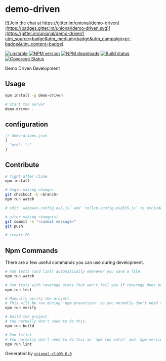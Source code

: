 # demo-driven

[![Join the chat at https://gitter.im/unional/demo-driven](https://badges.gitter.im/unional/demo-driven.svg)](https://gitter.im/unional/demo-driven?utm_source=badge&utm_medium=badge&utm_campaign=pr-badge&utm_content=badge)

[![unstable][unstable-image]][unstable-url]
[![NPM version][npm-image]][npm-url]
[![NPM downloads][downloads-image]][downloads-url]
[![Build status][travis-image]][travis-url]
[![Coverage Status][coveralls-image]][coveralls-url]

Demo Driven Development

## Usage

```sh
npm install -g demo-driven

# Start the server
demo-driven .
```

## configuration

```js
// demo-driven.json
{
  "src": "."
}
```

## Contribute

```sh
# right after clone
npm install

# begin making changes
git checkout -b <branch>
npm run watch

# edit `webpack.config.es5.js` and `rollup.config.es2015.js` to exclude dependencies for the bundle if needed

# after making change(s)
git commit -m "<commit message>"
git push

# create PR
```

## Npm Commands

There are a few useful commands you can use during development.

```sh
# Run tests (and lint) automatically whenever you save a file.
npm run watch

# Run tests with coverage stats (but won't fail you if coverage does not meet criteria)
npm run test

# Manually verify the project.
# This will be ran during 'npm preversion' so you normally don't need to run this yourself.
npm run verify

# Build the project.
# You normally don't need to do this.
npm run build

# Run tslint
# You normally don't need to do this as `npm run watch` and `npm version` will automatically run lint for you.
npm run lint
```

Generated by [`unional-cli@0.0.0`](https://github.com/unional/unional-cli)

[unstable-image]: http://badges.github.io/stability-badges/dist/unstable.svg
[unstable-url]: http://github.com/badges/stability-badges
[npm-image]: https://img.shields.io/npm/v/demo-gen.svg?style=flat
[npm-url]: https://npmjs.org/package/demo-gen
[downloads-image]: https://img.shields.io/npm/dm/demo-gen.svg?style=flat
[downloads-url]: https://npmjs.org/package/demo-gen
[travis-image]: https://img.shields.io/travis/unional/demo-gen.svg?style=flat
[travis-url]: https://travis-ci.org/unional/demo-gen
[coveralls-image]: https://coveralls.io/repos/github/unional/demo-gen/badge.svg
[coveralls-url]: https://coveralls.io/github/unional/demo-gen
